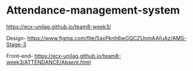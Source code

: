 # Attendance-management-system

https://ecx-unilag.github.io/team8-week3/

Design- https://www.figma.com/file/5axPknh6wGQCZUnmAAfuAz/AMS-Stage-3

Front-end- https://ecx-unilag.github.io/team8-week3/ATTENDANCE/Absent.html
